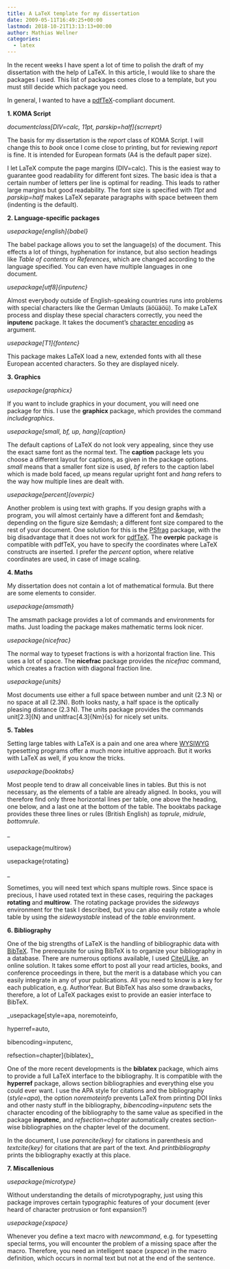 ```yaml
---
title: A LaTeX template for my dissertation
date: 2009-05-11T16:49:25+00:00
lastmod: 2018-10-21T13:13:13+00:00
author: Mathias Wellner
categories:
  - latex
---
```

In the recent weeks I have spent a lot of time to polish the draft of my dissertation with the help of LaTeX. In this article, I would like to share the packages I used. This list of packages comes close to a template, but you must still decide which package you need.
<!--more-->

In general, I wanted to have a [pdfTeX](http://de.wikipedia.org/wiki/PdfTeX)-compliant document.

**1. KOMA Script**

_documentclass[DIV=calc, 11pt, parskip=half]{scrreprt}_

The basis for my dissertation is the _report_ class of KOMA Script. I will change this to _book_ once I come close to printing, but for reviewing _report_ is fine. It is intended for European formats (A4 is the default paper size).

I let LaTeX compute the page margins (DIV=calc). This is the easiest way to guarantee good readability for different font sizes. The basic idea is that a certain number of letters per line is optimal for reading. This leads to rather large margins but good readability. The font size is specified with _11pt_ and _parskip=half_ makes LaTeX separate paragraphs with space between them (indenting is the default).

**2. Language-specific packages**

_usepackage[english]{babel}_ 

The babel package allows you to set the language(s) of the document. This effects a lot of things, hyphenation for instance, but also section headings like _Table of contents_ or _References_, which are changed according to the language specified. You can even have multiple languages in one document.

_usepackage[utf8]{inputenc}_ 

Almost everybody outside of English-speaking countries runs into problems with special characters like the German Umlauts (äöüäöü). To make LaTeX process and display these special characters correctly, you need the **inputenc** package. It takes the document&#8217;s [character encoding](http://en.wikipedia.org/wiki/Character_encoding) as argument.

_usepackage[T1]{fontenc}_ 

This package makes LaTeX load a new, extended fonts with all these European accented characters. So they are displayed nicely.

**3. Graphics**

_usepackage{graphicx}_

If you want to include graphics in your document, you will need one package for this. I use the **graphicx** package, which provides the command _includegraphics_.

_usepackage[small, bf, up, hang]{caption}_ 

The default captions of LaTeX do not look very appealing, since they use the exact same font as the normal text. The **caption** package lets you choose a different layout for captions, as given in the package options. _small_ means that a smaller font size is used, _bf_ refers to the caption label which is made bold faced, _up_ means regular upright font and _hang_ refers to the way how multiple lines are dealt with.

_usepackage[percent]{overpic}_

Another problem is using text with graphs. If you design graphs with a program, you will almost certainly have a different font and &emdash; depending on the figure size &emdash; a different font size compared to the rest of your document. One solution for this is the [PSfrag](http://en.wikipedia.org/wiki/PSfrag) package, with the big disadvantage that it does not work for [pdfTeX](http://de.wikipedia.org/wiki/PdfTeX). The **overpic** package is compatible with pdfTeX, you have to specify the coordinates where LaTeX constructs are inserted. I prefer the _percent_ option, where relative coordinates are used, in case of image scaling.

**4. Maths**

My dissertation does not contain a lot of mathematical formula. But there are some elements to consider.

_usepackage{amsmath}_

The amsmath package provides a lot of commands and environments for maths. Just loading the package makes mathematic terms look nicer.

_usepackage{nicefrac}_

The normal way to typeset fractions is with a horizontal fraction line. This uses a lot of space. The **nicefrac** package provides the _nicefrac_ command, which creates a fraction with diagonal fraction line.

_usepackage{units}_

Most documents use either a full space between number and unit (2.3 N) or no space at all (2.3N). Both looks nasty, a half space is the optically pleasing distance (2.3&thinsp;N). The units package provides the commands unit[2.3]{N} and unitfrac[4.3]{Nm}{s} for nicely set units.

**5. Tables**

Setting large tables with LaTeX is a pain and one area where [WYSIWYG](http://de.wikipedia.org/wiki/Wysiwyg) typesetting programs offer a much more intuitive approach. But it works with LaTeX as well, if you know the tricks.

_usepackage{booktabs}_

Most people tend to draw all conceivable lines in tables. But this is not necessary, as the elements of a table are already aligned. In books, you will therefore find only three horizontal lines per table, one above the heading, one below, and a last one at the bottom of the table. The booktabs package provides these three lines or rules (British English) as _toprule_, _midrule_, _bottomrule_.

_
  
usepackage{multirow}
  
usepackage{rotating}
  
_ 

Sometimes, you will need text which spans multiple rows. Since space is precious, I have used rotated text in these cases, requiring the packages **rotating** and **multirow**. The rotating package provides the _sideways_ environment for the task I described, but you can also easily rotate a whole table by using the _sidewaystable_ instead of the _table_ environment.

**6. Bibliography**

One of the big strengths of LaTeX is the handling of bibliographic data with [BibTeX](http://en.wikipedia.org/wiki/BibTeX). The prerequisite for using BibTeX is to organize your bibliography in a database. There are numerous options available, I used [CiteULike](http://www.citeulike.org), an online solution. It takes some effort to post all your read articles, books, and conference proceedings in there, but the merit is a database which you can easily integrate in any of your publications. All you need to know is a key for each publication, e.g. AuthorYear. But BibTeX has also some drawbacks, therefore, a lot of LaTeX packages exist to provide an easier interface to BibTeX.

_usepackage[style=apa, noremoteinfo,
    
hyperref=auto,
    
bibencoding=inputenc,
    
refsection=chapter]{biblatex}_

One of the more recent developments is the **biblatex** package, which aims to provide a full LaTeX interface to the bibliography. It is compatible with the **hyperref** package, allows section bibliographies and everything else you could ever want. I use the APA style for citations and the bibliography (_style=apa_), the option _noremoteinfo_ prevents LaTeX from printing DOI links and other nasty stuff in the bibliography, _bibencoding=inputenc_ sets the character encoding of the bibliography to the same value as specified in the package **inputenc**, and _refsection=chapter_ automatically creates section-wise bibliographies on the chapter level of the document.

In the document, I use _parencite{key}_ for citations in parenthesis and _textcite{key}_ for citations that are part of the text. And _printbibliography_ prints the bibliography exactly at this place.

**7. Miscallenious**

_usepackage{microtype}_

Without understanding the details of microtypography, just using this package improves certain typographic features of your document (ever heard of character protrusion or font expansion?)

_usepackage{xspace}_

Whenever you define a text macro with _newcommand_, e.g. for typesetting special terms, you will encounter the problem of a missing space after the macro. Therefore, you need an intelligent space (_xspace_) in the macro definition, which occurs in normal text but not at the end of the sentence.